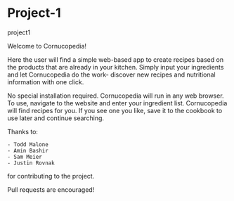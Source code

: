 # Project-1
project1

Welcome to Cornucopedia! 

Here the user will find a simple web-based app to create recipes based on the products that are already in your kitchen. Simply input your ingredients and let Cornucopedia do the work- discover new recipes and nutritional information with one click.

No special installation required. Cornucopedia will run in any web browser. To use, navigate to the website and enter your ingredient list. Cornucopedia will find recipes for you. If you see one you like, save it to the cookbook to use later and continue searching. 

Thanks to:

    - Todd Malone
    - Amin Bashir
    - Sam Meier
    - Justin Rovnak

for contributing to the project. 

Pull requests are encouraged!